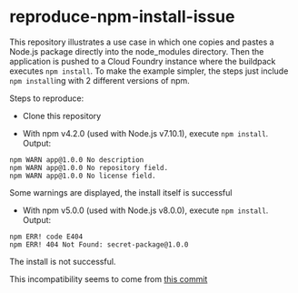 # reproduce-npm-install-issue

This repository illustrates a use case in which one copies and pastes a Node.js package directly into the node_modules directory.
Then the application is pushed to a Cloud Foundry instance where the buildpack executes `npm install`. To make the example simpler,
the steps just include `npm install`ing with 2 different versions of npm.

Steps to reproduce:
- Clone this repository

- With npm v4.2.0 (used with Node.js v7.10.1), execute `npm install`. Output:

```
npm WARN app@1.0.0 No description
npm WARN app@1.0.0 No repository field.
npm WARN app@1.0.0 No license field.
```

Some warnings are displayed, the install itself is successful

- With npm v5.0.0 (used with Node.js v8.0.0), execute `npm install`. Output:

```
npm ERR! code E404
npm ERR! 404 Not Found: secret-package@1.0.0
```

The install is not successful.

This incompatibility seems to come from [this commit](https://github.com/npm/npm/commit/b97ef3594406d14f317e083bae6871583e40a7c3)
